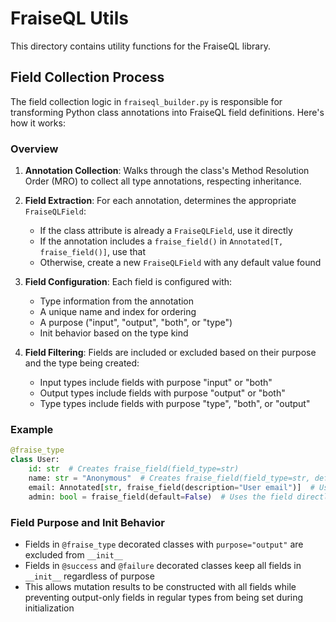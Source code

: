 # FraiseQL Utils

This directory contains utility functions for the FraiseQL library.

## Field Collection Process

The field collection logic in `fraiseql_builder.py` is responsible for transforming Python class annotations into FraiseQL field definitions. Here's how it works:

### Overview

1. **Annotation Collection**: Walks through the class's Method Resolution Order (MRO) to collect all type annotations, respecting inheritance.

2. **Field Extraction**: For each annotation, determines the appropriate `FraiseQLField`:
   - If the class attribute is already a `FraiseQLField`, use it directly
   - If the annotation includes a `fraise_field()` in `Annotated[T, fraise_field()]`, use that
   - Otherwise, create a new `FraiseQLField` with any default value found

3. **Field Configuration**: Each field is configured with:
   - Type information from the annotation
   - A unique name and index for ordering
   - A purpose ("input", "output", "both", or "type")
   - Init behavior based on the type kind

4. **Field Filtering**: Fields are included or excluded based on their purpose and the type being created:
   - Input types include fields with purpose "input" or "both"
   - Output types include fields with purpose "output" or "both"
   - Type types include fields with purpose "type", "both", or "output"

### Example

```python
@fraise_type
class User:
    id: str  # Creates fraise_field(field_type=str)
    name: str = "Anonymous"  # Creates fraise_field(field_type=str, default="Anonymous")
    email: Annotated[str, fraise_field(description="User email")]  # Uses explicit field
    admin: bool = fraise_field(default=False)  # Uses the field directly
```

### Field Purpose and Init Behavior

- Fields in `@fraise_type` decorated classes with `purpose="output"` are excluded from `__init__`
- Fields in `@success` and `@failure` decorated classes keep all fields in `__init__` regardless of purpose
- This allows mutation results to be constructed with all fields while preventing output-only fields in regular types from being set during initialization

